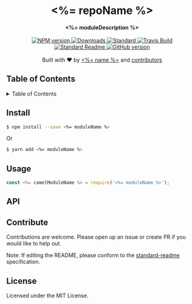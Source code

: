 <h1 align="center"><%= repoName %></h1>
<div align="center">
  <strong><%= moduleDescription %></strong>
</div>
<br>
<div align="center">
    <a href="https://npmjs.org/package/<%= moduleName %>">
      <img src="https://img.shields.io/npm/v/<%= moduleName %>.svg?style=flat-square" alt="NPM version" />
    </a>
    <a href="https://npmjs.org/package/<%= moduleName %>">
    <img src="https://img.shields.io/npm/dm/<%= moduleName %>.svg?style=flat-square" alt="Downloads" />
    </a>
    <a href="https://github.com/feross/standard">
      <img src="https://img.shields.io/badge/code%20style-standard-brightgreen.svg?style=flat-square" alt="Standard" />
    </a>
    <a href="https://travis-ci.org/<%= githubUsername %>/<%= repoName %>">
      <img src="https://img.shields.io/travis/<%= githubUsername %>/<%= repoName %>/master.svg?style=flat-square" alt="Travis Build" />
    </a>
    <a href="https://github.com/RichardLitt/standard-readme)">
      <img src="https://img.shields.io/badge/standard--readme-OK-green.svg?style=flat-square" alt="Standard Readme" />
    </a>
    <a href="https://badge.fury.io/gh/<%= githubUsername %>%2F<%= repoName %>">
      <img src="https://badge.fury.io/gh/<%= githubUsername %>%2F<%= repoName %>.svg?style=flat-square" alt="GitHub version" />
   </a>
</div>
<br>
<div align="center">
  Built with ❤︎ by <a href="<%= humanizedWebsite %>"><%= name %></a> and <a href="https://github.com/<%= githubUsername %>/<%= repoName %>/graphs/contributors">contributors</a>
</div>

<h2>Table of Contents</h2>
<details>
  <summary>Table of Contents</summary>
  <li><a href="#install">Install</a></li>
  <li><a href="#usage">Usage</a></li>
  <li><a href="#api">API</a></li>
  <li><a href="#contribute">Contribute</a></li>
  <li><a href="#license">License</a></li>
</details>


## Install

```sh
$ npm install --save <%= moduleName %>
```

Or

```sh
$ yarn add <%= moduleName %>
```

## Usage

```js
const <%= camelModuleName %> = require('<%= moduleName %>');
```

## API

## Contribute

Contributions are welcome. Please open up an issue or create PR if you would like to help out.

Note: If editing the README, please conform to the [standard-readme](https://github.com/RichardLitt/standard-readme) specification.

## License

Licensed under the MIT License.